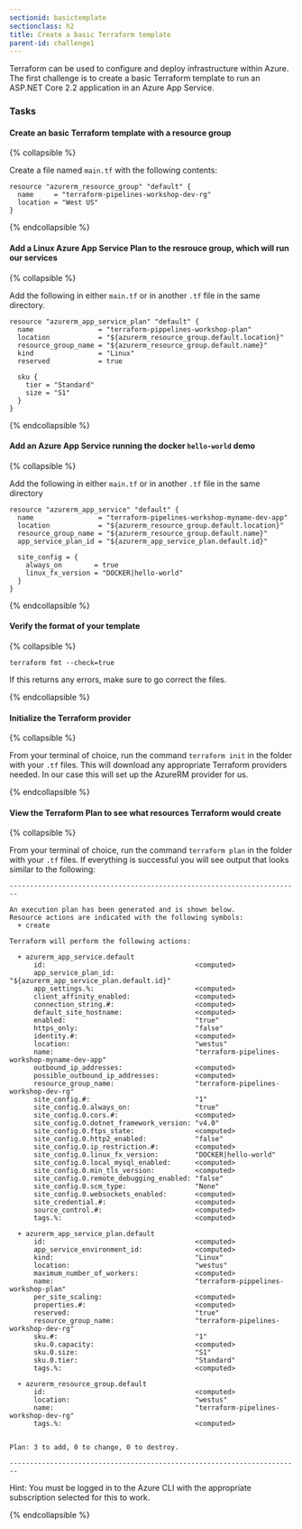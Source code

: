 ```yaml
---
sectionid: basictemplate
sectionclass: h2
title: Create a basic Terraform template
parent-id: challenge1
---
```


Terraform can be used to configure and deploy infrastructure within Azure.  The first challenge is to create a basic Terraform template to run an ASP.NET Core 2.2 application in an Azure App Service.


### Tasks

#### Create an basic Terraform template with a resource group

{% collapsible %}

Create a file named `main.tf` with the following contents:

```
resource "azurerm_resource_group" "default" {
  name     = "terraform-pipelines-workshop-dev-rg"
  location = "West US"
}
```
{% endcollapsible %}

#### Add a Linux Azure App Service Plan to the resrouce group, which will run our services


{% collapsible %}

Add the following in either `main.tf` or in another `.tf` file in the same directory.

```
resource "azurerm_app_service_plan" "default" {
  name                = "terraform-pippelines-workshop-plan"
  location            = "${azurerm_resource_group.default.location}"
  resource_group_name = "${azurerm_resource_group.default.name}"
  kind                = "Linux"
  reserved            = true

  sku {
    tier = "Standard"
    size = "S1"
  }
}
```

{% endcollapsible %}

#### Add an Azure App Service running the docker `hello-world` demo

{% collapsible %}

Add the following in either `main.tf` or in another `.tf` file in the same directory

```
resource "azurerm_app_service" "default" {
  name                = "terraform-pipelines-workshop-myname-dev-app"
  location            = "${azurerm_resource_group.default.location}"
  resource_group_name = "${azurerm_resource_group.default.name}"
  app_service_plan_id = "${azurerm_app_service_plan.default.id}"

  site_config = {
    always_on        = true
    linux_fx_version = "DOCKER|hello-world"
  }
}
```

{% endcollapsible %}


#### Verify the format of your template

{% collapsible %}

`terraform fmt --check=true`

If this returns any errors, make sure to go correct the files.

{% endcollapsible %}


#### Initialize the Terraform provider

{% collapsible %}

From your terminal of choice, run the command `terraform init` in the folder with your `.tf` files.  This will download any appropriate Terraform providers needed.  In our case this will set up the AzureRM provider for us.

{% endcollapsible %}


#### View the Terraform Plan to see what resources Terraform would create

{% collapsible %}

From your terminal of choice, run the command `terraform plan` in the folder with your `.tf` files.  If everything is successful you will see output that looks similar to the following:

```
------------------------------------------------------------------------

An execution plan has been generated and is shown below.
Resource actions are indicated with the following symbols:
  + create

Terraform will perform the following actions:

  + azurerm_app_service.default
      id:                                     <computed>
      app_service_plan_id:                    "${azurerm_app_service_plan.default.id}"
      app_settings.%:                         <computed>
      client_affinity_enabled:                <computed>
      connection_string.#:                    <computed>
      default_site_hostname:                  <computed>
      enabled:                                "true"
      https_only:                             "false"
      identity.#:                             <computed>
      location:                               "westus"
      name:                                   "terraform-pipelines-workshop-myname-dev-app"
      outbound_ip_addresses:                  <computed>
      possible_outbound_ip_addresses:         <computed>
      resource_group_name:                    "terraform-pipelines-workshop-dev-rg"
      site_config.#:                          "1"
      site_config.0.always_on:                "true"
      site_config.0.cors.#:                   <computed>
      site_config.0.dotnet_framework_version: "v4.0"
      site_config.0.ftps_state:               <computed>
      site_config.0.http2_enabled:            "false"
      site_config.0.ip_restriction.#:         <computed>
      site_config.0.linux_fx_version:         "DOCKER|hello-world"
      site_config.0.local_mysql_enabled:      <computed>
      site_config.0.min_tls_version:          <computed>
      site_config.0.remote_debugging_enabled: "false"
      site_config.0.scm_type:                 "None"
      site_config.0.websockets_enabled:       <computed>
      site_credential.#:                      <computed>
      source_control.#:                       <computed>
      tags.%:                                 <computed>

  + azurerm_app_service_plan.default
      id:                                     <computed>
      app_service_environment_id:             <computed>
      kind:                                   "Linux"
      location:                               "westus"
      maximum_number_of_workers:              <computed>
      name:                                   "terraform-pippelines-workshop-plan"
      per_site_scaling:                       <computed>
      properties.#:                           <computed>
      reserved:                               "true"
      resource_group_name:                    "terraform-pipelines-workshop-dev-rg"
      sku.#:                                  "1"
      sku.0.capacity:                         <computed>
      sku.0.size:                             "S1"
      sku.0.tier:                             "Standard"
      tags.%:                                 <computed>

  + azurerm_resource_group.default
      id:                                     <computed>
      location:                               "westus"
      name:                                   "terraform-pipelines-workshop-dev-rg"
      tags.%:                                 <computed>


Plan: 3 to add, 0 to change, 0 to destroy.

------------------------------------------------------------------------
```

Hint: You must be logged in to the Azure CLI with the appropriate subscription selected for this to work.


{% endcollapsible %}



